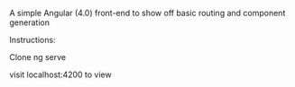 A simple Angular (4.0) front-end to show off basic routing and component generation

Instructions:

Clone
ng serve

visit localhost:4200 to view
